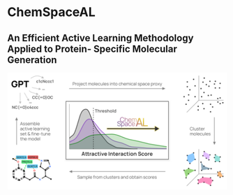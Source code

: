 # ChemSpaceAL

## An Efficient Active Learning Methodology Applied to Protein- Specific Molecular Generation

![A description of the active learning methodology](media/toc_figure.jpg)
